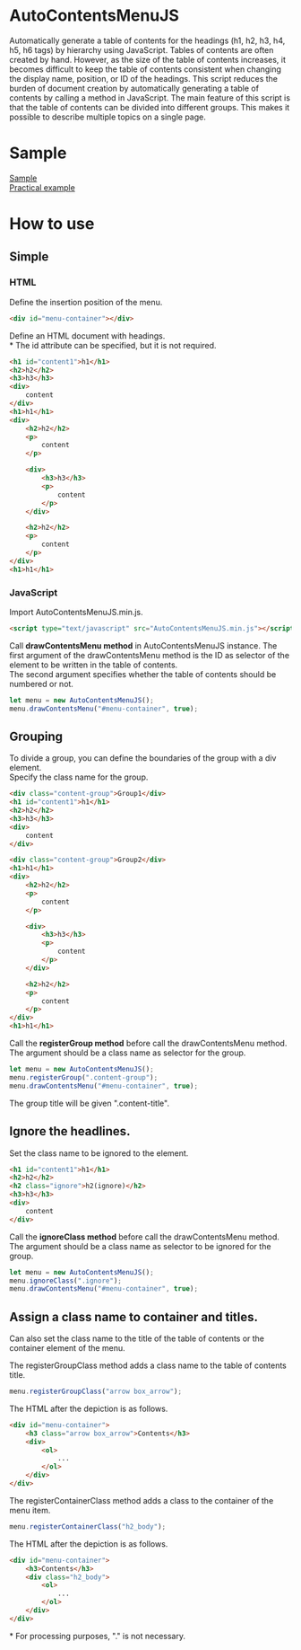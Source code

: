 # AutoContentsMenuJS
Automatically generate a table of contents for the headings (h1, h2, h3, h4, h5, h6 tags) by hierarchy using JavaScript.
Tables of contents are often created by hand. However, as the size of the table of contents increases, it becomes difficult to keep the table of contents consistent when changing the display name, position, or ID of the headings.
This script reduces the burden of document creation by automatically generating a table of contents by calling a method in JavaScript.
The main feature of this script is that the table of contents can be divided into different groups.
This makes it possible to describe multiple topics on a single page.

# Sample
[Sample](https://aonsztk.xyz/sample/AutoContentsMenuJS/AutoMenu.html)  
[Practical example](http://kimamalab.azurewebsites.net/SevenDays/BuildServer)  

# How to use
## Simple
### HTML
Define the insertion position of the menu.
```html
<div id="menu-container"></div>
```

Define an HTML document with headings.  
\* The id attribute can be specified, but it is not required.
```html
<h1 id="content1">h1</h1>
<h2>h2</h2>
<h3>h3</h3>
<div>
    content
</div>
<h1>h1</h1>
<div>
    <h2>h2</h2>
    <p>
        content
    </p>

    <div>
        <h3>h3</h3>
        <p>
            content
        </p>
    </div>

    <h2>h2</h2>
    <p>
        content
    </p>
</div>
<h1>h1</h1>
```

### JavaScript
Import AutoContentsMenuJS.min.js.
```html
<script type="text/javascript" src="AutoContentsMenuJS.min.js"></script>
```

Call **drawContentsMenu method** in AutoContentsMenuJS instance.
The first argument of the drawContentsMenu method is the ID as selector of the element to be written in the table of contents.  
The second argument specifies whether the table of contents should be numbered or not.
```javascript
let menu = new AutoContentsMenuJS();
menu.drawContentsMenu("#menu-container", true);
```


## Grouping
To divide a group, you can define the boundaries of the group with a div element.  
Specify the class name for the group.  
```html
<div class="content-group">Group1</div>
<h1 id="content1">h1</h1>
<h2>h2</h2>
<h3>h3</h3>
<div>
    content
</div>

<div class="content-group">Group2</div>
<h1>h1</h1>
<div>
    <h2>h2</h2>
    <p>
        content
    </p>

    <div>
        <h3>h3</h3>
        <p>
            content
        </p>
    </div>

    <h2>h2</h2>
    <p>
        content
    </p>
</div>
<h1>h1</h1>
```

Call the **registerGroup method** before call the drawContentsMenu method.  
The argument should be a class name as selector for the group.  
```javascript
let menu = new AutoContentsMenuJS();
menu.registerGroup(".content-group");
menu.drawContentsMenu("#menu-container", true);
```

The group title will be given ".content-title".


## Ignore the headlines.
Set the class name to be ignored to the element.  
```html
<h1 id="content1">h1</h1>
<h2>h2</h2>
<h2 class="ignore">h2(ignore)</h2>
<h3>h3</h3>
<div>
    content
</div>
```

Call the **ignoreClass method** before call the drawContentsMenu method.  
The argument should be a class name as selector to be ignored for the group.   
```javascript
let menu = new AutoContentsMenuJS();
menu.ignoreClass(".ignore");
menu.drawContentsMenu("#menu-container", true);
```


## Assign a class name to container and titles.
Can also set the class name to the title of the table of contents or the container element of the menu.  

The registerGroupClass method adds a class name to the table of contents title.
```javascript
menu.registerGroupClass("arrow box_arrow");
```

The HTML after the depiction is as follows.  
```html
<div id="menu-container">
    <h3 class="arrow box_arrow">Contents</h3>
    <div>
        <ol>
            ...
        </ol>
    </div>
</div>
```

The registerContainerClass method adds a class to the container of the menu item.  
```javascript
menu.registerContainerClass("h2_body");
```

The HTML after the depiction is as follows.  
```html
<div id="menu-container">
    <h3>Contents</h3>
    <div class="h2_body">
        <ol>
            ...
        </ol>
    </div>
</div>
```

\* For processing purposes, "." is not necessary.